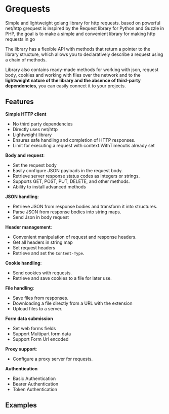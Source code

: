 # Grequests 

Simple and lightweight golang library for http requests. based on powerful net/http
grequest is inspired by the Request library for Python and Guzzle in PHP, the goal is to make a simple and convenient library for making http requests in go

The library has a flexible API with methods that return a pointer to the library structure, which allows you to declaratively describe a request using a chain of methods.

Library also contains ready-made methods for working with json, request body, cookies and working with files over the network and  to the **lightweight nature of the library and the absence of third-party dependencies**, you can easily connect it to your projects.
## Features 

**Simple HTTP client**
- No third party dependencies
- Directly uses net/http
- Lightweight library
- Ensures safe handling and completion of HTTP responses.
- Limit for executing a request with context.WithTimeoutis already set

**Body and request**:
  - Set the request body 
  - Easily configure JSON payloads in the request body.
  - Retrieve server response status codes as integers or strings.
  - Supports GET, POST, PUT, DELETE, and other methods.
  - Ability to install advanced methods

**JSON handling**:
  - Retrieve JSON from response bodies and transform it into structures.
  - Parse JSON from response bodies into string maps.
  - Send Json in body request

**Header management**:
  - Convenient manipulation of request and response headers.
  - Get all headers in string map
  - Set request headers
  - Retrieve and set the `Content-Type`.

**Cookie handling**:
  - Send cookies with requests.
  - Retrieve and save cookies to a file for later use.
  
**File handling**:
  - Save files from responses.
  - Downloading a file directly from a URL with the extension
  - Upload files to a server.

**Form data submission** 
- Set web forms fields
- Support Multipart form data
- Support Form Url encoded


**Proxy support**:
  - Configure a proxy server for requests.

**Authentication** 
- Basic Authentication
- Bearer Authentication 
- Token Authentication

## Examples
